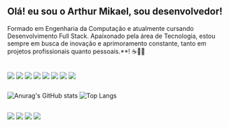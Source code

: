 ## Olá! eu sou o Arthur Mikael, sou desenvolvedor!

Formado em Engenharia da Computação e atualmente cursando Desenvolvimento Full Stack. Apaixonado pela área de Tecnologia, estou sempre em busca de inovação e aprimoramento constante, tanto em projetos profissionais quanto pessoais.**! ☕👨‍💻

<div style="display: inline_block"><br>
    <img align="center" src="https://img.shields.io/badge/java-%23ED8B00.svg?style=for-the-badge&logo=openjdk&logoColor=white">
    <img align="center" src="https://img.shields.io/badge/mysql-4479A1.svg?style=for-the-badge&logo=mysql&logoColor=white">
    <img align="center" src="https://img.shields.io/badge/Oracle-F80000?style=for-the-badge&logo=oracle&logoColor=white">
    <img align="center" src="https://img.shields.io/badge/AWS-%23FF9900.svg?style=for-the-badge&logo=amazon-aws&logoColor=white">
    <img align="center" src="https://img.shields.io/badge/spring-%236DB33F.svg?style=for-the-badge&logo=spring&logoColor=white">
    <img align="center" src="https://img.shields.io/badge/angular-%23DD0031.svg?style=for-the-badge&logo=angular&logoColor=white">
    <img align="center" src="https://img.shields.io/badge/Apache%20Kafka-000?style=for-the-badge&logo=apachekafka">
    <img align="center" src="https://img.shields.io/badge/apache%20tomcat-%23F8DC75.svg?style=for-the-badge&logo=apache-tomcat&logoColor=black">
</div>
  
  ##

![Anurag's GitHub stats](https://github-readme-stats.vercel.app/api?username=arthur-paraibano&show_icons=true&theme=tokyonight)      ![Top Langs](https://github-readme-stats.vercel.app/api/top-langs/?username=arthur-paraibano&show_icons=true&theme=tokyonight&layout=compact)
<br>

  ##
 
<div>
    <a href="https://www.instagram.com/arthur_paraibano/" target="_blank"><img src="https://img.shields.io/badge/-Instagram-%23E4405F?style=for-the-badge&logo=instagram&logoColor=white" target="_blank"></a>
    <a href = "mailto:amikael.bastos@gmail.com"><img src= "https://img.shields.io/badge/Gmail-D14836?style=for-the-badge&logo=gmail&logoColor=white" target="_blank"></a>
    <a href="https://www.linkedin.com/in/arthur-mikael-desenvolvedor" target="_blank"><img src="https://img.shields.io/badge/-LinkedIn-%230077B5?style=for-the-badge&logo=linkedin&logoColor=white" target="_blank"></a>
    <a href="https://t.me/arthur_paraibano" target="_blank"><img src="https://img.shields.io/badge/Telegram-2CA5E0?style=for-the-badge&logo=telegram&logoColor=white" target="_blank"></a>
</div>
